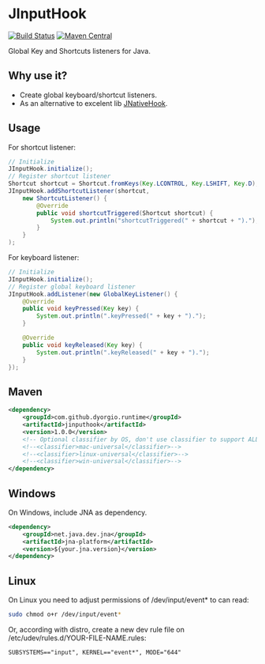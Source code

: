 JInputHook
===============
[![Build Status](https://travis-ci.org/dyorgio/jinputhook.svg?branch=master)](https://travis-ci.org/dyorgio/jinputhook) [![Maven Central](https://maven-badges.herokuapp.com/maven-central/com.github.dyorgio.runtime/jinputhook/badge.svg)](https://maven-badges.herokuapp.com/maven-central/com.github.dyorgio.runtime/jinputhook)

Global Key and Shortcuts listeners for Java.

Why use it?
-----
* Create global keyboard/shortcut listeners.
* As an alternative to excelent lib [JNativeHook](https://github.com/kwhat/jnativehook).

Usage
-----
For shortcut listener:

```java
// Initialize
JInputHook.initialize();
// Register shortcut listener
Shortcut shortcut = Shortcut.fromKeys(Key.LCONTROL, Key.LSHIFT, Key.D);
JInputHook.addShortcutListener(shortcut,
    new ShortcutListener() {
        @Override
        public void shortcutTriggered(Shortcut shortcut) {
            System.out.println("shortcutTriggered(" + shortcut + ").");
        }
    }
);
```

For keyboard listener:

```java
// Initialize
JInputHook.initialize();
// Register global keyboard listener
JInputHook.addListener(new GlobalKeyListener() {
    @Override
    public void keyPressed(Key key) {
        System.out.println(".keyPressed(" + key + ").");
    }

    @Override
    public void keyReleased(Key key) {
        System.out.println(".keyReleased(" + key + ").");
    }
});
```

Maven
-----
```xml
<dependency>
    <groupId>com.github.dyorgio.runtime</groupId>
    <artifactId>jinputhook</artifactId>
    <version>1.0.0</version>
    <!-- Optional classifier by OS, don't use classifier to support ALL -->
    <!--<classifier>mac-universal</classifier>-->
    <!--<classifier>linux-universal</classifier>-->
    <!--<classifier>win-universal</classifier>-->
</dependency>
```

Windows
-----
On Windows, include JNA as dependency.
```xml
<dependency>
    <groupId>net.java.dev.jna</groupId>
    <artifactId>jna-platform</artifactId>
    <version>${your.jna.version}</version>
</dependency>
```

Linux
-----
On Linux you need to adjust permissions of /dev/input/event* to can read:
```bash
sudo chmod o+r /dev/input/event*
```

Or, according with distro, create a new dev rule file on /etc/udev/rules.d/YOUR-FILE-NAME.rules:
```txt
SUBSYSTEMS=="input", KERNEL=="event*", MODE="644"
```